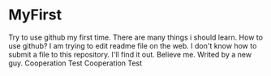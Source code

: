 # MyFirst
Try to use github my first time. There are many things i should learn.
How to use github?
I am trying to edit readme file on the web.
I don't know how to submit a file to this repository.
I'll find it out.
Believe me.
Writed by a new guy.
Cooperation Test
Cooperation Test
